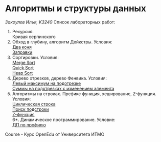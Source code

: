# Алгоритмы и структуры данных
_Закоулов Илья, K3240_
Список лабораторных работ:
1. Рекурсия.  
	Кривая серпинского
2. Обход в глубину, алгоритм Дейкстры. Условия:  
	[Два коня](https://informatics.msk.ru/moodle/mod/statements/view3.php?chapterid=163)  
	[Заправки](https://informatics.msk.ru/mod/statements/view3.php?id=193&chapterid=7)
3. Сортировки. Условия:  
   [Merge Sort](https://informatics.mccme.ru/moodle/mod/statements/view3.php?chapterid=766)  
   [Quick Sort](https://informatics.mccme.ru/moodle/mod/statements/view3.php?chapterid=754)  
   [Heap Sort](https://informatics.mccme.ru/moodle/mod/statements/view3.php?chapterid=754)
4. Дерево отрезков, дерево Фенвика. Условия:  
   [Левый максимум на подотрезке](https://informatics.msk.ru/moodle/mod/statements/view3.php?chapterid=3311)  
   [Суммы на подотрезках с изменением элемента](https://informatics.mccme.ru/moodle/mod/statements/view3.php?chapterid=3317&run_id=1739r25469#1)
5. Алгоритмы на строках. Префикс функция, хеширование, Z-функция. Условия:  
   [Циклическая строка](https://informatics.msk.ru/moodle/mod/statements/view3.php?chapterid=101)  
   [Поиск подстроки](https://informatics.mccme.ru/mod/statements/view3.php?id=241&chapterid=99)  
   [Z-функция](https://informatics.mccme.ru/mod/statements/view3.php?id=241&chapterid=1324)  
6*. Динамическое программирование. Условие:  
   [ДП по профилю](https://codeforces.com/contest/1051/problem/D)

Course - Курс OpenEdu от Университета ИТМО